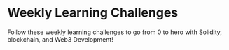 # Weekly Learning Challenges

Follow these weekly learning challenges to go from 0 to hero with Solidity, blockchain, and Web3 Development!
